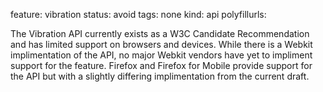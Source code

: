 feature: vibration
status: avoid
tags: none
kind: api
polyfillurls:

The Vibration API currently exists as a W3C Candidate Recommendation and has limited support on browsers and devices. While there is a Webkit implimentation of the API, no major Webkit vendors have yet to impliment support for the feature. Firefox and Firefox for Mobile provide support for the API but with a slightly differing implimentation from the current draft.